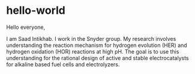 # hello-world

Hello everyone,

I am Saad Intikhab. I work in the Snyder group. My research involves understanding the reaction mechanism for hydrogen evolution (HER) and hydrogen oxidation (HOR) reactions at high pH. The goal is to use this understanding for the rational design of active and stable electrocatalysts for alkaline based fuel cells and electrolyzers.
